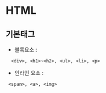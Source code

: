 # HTML
## 기본태그
+ 블록요소 :
```
  <div>, <h1>~<h2>, <ul>, <li>, <p>
```
+ 인라인 요소 :
```
 <span>, <a>, <img>
